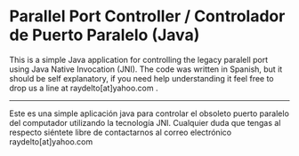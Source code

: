 # Parallel Port Controller / Controlador de Puerto Paralelo (Java)

This is a simple Java application for controlling the legacy paralell port using Java Native Invocation (JNI). The code was written in Spanish, but it should be self explanatory, if you need help understanding it feel free to drop us a line at raydelto[at]yahoo.com .
______________

Este es una simple aplicación java para controlar el obsoleto puerto paralelo del computador utilizando la tecnología JNI. Cualquier duda que tengas al respecto siéntete libre de contactarnos al correo electrónico raydelto[at]yahoo.com


